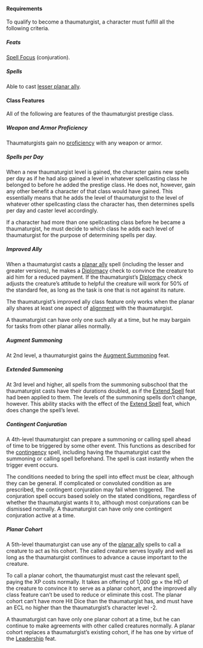 #### Requirements

To qualify to become a thaumaturgist, a character must fulfill all the following criteria.

##### Feats

  [Spell Focus](/srd/feats.htm#spellFocus) (conjuration).

##### Spells

Able to cast [lesser planar ally](/srd/spells/planarAllyLesser.htm).

#### Class Features

All of the following are features of the thaumaturgist prestige class.

##### Weapon and Armor Proficiency

Thaumaturgists gain no [proficiency](/srd/combat/combatModifiers.htm#weaponArmorAndShieldProficiency) with any weapon or armor.

##### Spells per Day

When a new thaumaturgist level is gained, the character gains new spells per day as if he had also gained a level in whatever spellcasting class he belonged to before he added the prestige class. He does not, however, gain any other benefit a character of that class would have gained. This essentially means that he adds the level of thaumaturgist to the level of whatever other spellcasting class the character has, then determines spells per day and caster level accordingly.

If a character had more than one spellcasting class before he became a thaumaturgist, he must decide to which class he adds each level of thaumaturgist for the purpose of determining spells per day.

##### Improved Ally

When a thaumaturgist casts a [planar ally](/srd/spells/planarAlly.htm) spell (including the lesser and greater versions), he makes a [Diplomacy](/srd/skills/diplomacy.htm) check to convince the creature to aid him for a reduced payment. If the thaumaturgist’s [Diplomacy](/srd/skills/diplomacy.htm) check adjusts the creature’s attitude to helpful the creature will work for 50% of the standard fee, as long as the task is one that is not against its nature.

The thaumaturgist’s improved ally class feature only works when the planar ally shares at least one aspect of [alignment](/srd/description.htm#alignment) with the thaumaturgist.

A thaumaturgist can have only one such ally at a time, but he may bargain for tasks from other planar allies normally.

##### Augment Summoning

At 2nd level, a thaumaturgist gains the [Augment Summoning](/srd/feats.htm#augmentSummoning) feat.

##### Extended Summoning

At 3rd level and higher, all spells from the summoning subschool that the thaumaturgist casts have their durations doubled, as if the [Extend Spell](/srd/feats.htm#extendSpell) feat had been applied to them. The levels of the summoning spells don’t change, however. This ability stacks with the effect of the [Extend Spell](/srd/feats.htm#extendSpell) feat, which does change the spell’s level.

##### Contingent Conjuration

A 4th-level thaumaturgist can prepare a summoning or calling spell ahead of time to be triggered by some other event. This functions as described for the [contingency](/srd/spells/contingency.htm) spell, including having the thaumaturgist cast the summoning or calling spell beforehand. The spell is cast instantly when the trigger event occurs.

The conditions needed to bring the spell into effect must be clear, although they can be general. If complicated or convoluted condition as are prescribed, the contingent conjuration may fail when triggered. The conjuration spell occurs based solely on the stated conditions, regardless of whether the thaumaturgist wants it to, although most conjurations can be dismissed normally. A thaumaturgist can have only one contingent conjuration active at a time.

##### Planar Cohort

A 5th-level thaumaturgist can use any of the [planar ally](/srd/spells/planarAlly.htm) spells to call a creature to act as his cohort. The called creature serves loyally and well as long as the thaumaturgist continues to advance a cause important to the creature.

To call a planar cohort, the thaumaturgist must cast the relevant spell, paying the XP costs normally. It takes an offering of 1,000 gp × the HD of the creature to convince it to serve as a planar cohort, and the improved ally class feature can’t be used to reduce or eliminate this cost. The planar cohort can’t have more Hit Dice than the thaumaturgist has, and must have an ECL no higher than the thaumaturgist’s character level -2.

A thaumaturgist can have only one planar cohort at a time, but he can continue to make agreements with other called creatures normally. A planar cohort replaces a thaumaturgist’s existing cohort, if he has one by virtue of the [Leadership](/srd/feats.htm#leadership) feat.
